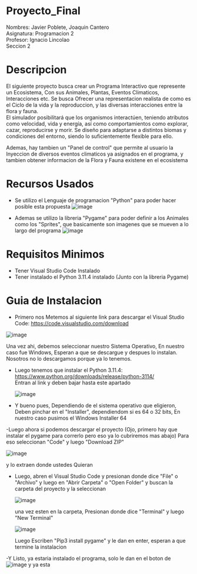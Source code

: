 # Proyecto_Final


Nombres: Javier Poblete, Joaquin Cantero <br>
Asignatura: Programacion 2 <br>
Profesor: Ignacio Lincolao <br>
Seccion 2 <br>



# Descripcion
El siguiente proyecto busca crear un Programa Interactivo que represente un Ecosistema, Con sus Animales, Plantas, Eventos Climaticos, Interacciones etc.
Se busca Ofrecer una representacion realista de como es el Ciclo de la vida y la reproduccion, y las diversas interacciones entre la flora y fauna. <br>
El simulador posibilitará que los organismos interactúen, teniendo atributos como velocidad, vida y energía, así como comportamientos como explorar, cazar, reproducirse y morir. Se diseño para adaptarse a distintos biomas y condiciones del entorno, siendo lo suficientemente flexible para ello. <br>

Ademas, hay tambien un "Panel de control" que permite al usuario la Inyeccion de diversos eventos climaticos ya asignados en el programa, y tambien obtener informacion de la Flora y Fauna existene en el ecosistema




# Recursos Usados

- Se utilizo el Lenguaje de programacion "Python" para poder hacer posible esta propuesta
![image](https://github.com/javierrrp/Proyecto_Final/assets/135164108/7c609436-8ad1-4f55-985d-9760378d6d24)

- Ademas se utilizo la libreria "Pygame" para poder definir a los Animales como los "Sprites", que basicamente son imagenes que se mueven a lo largo del programa
![image](https://github.com/javierrrp/Proyecto_Final/assets/135164108/02363d86-c794-4145-93fd-98b8d09297d7)



# Requisitos Minimos

- Tener Visual Studio Code Instalado 
- Tener instalado el Python 3.11.4 instalado (Junto con la libreria Pygame)


# Guia de Instalacion

- Primero nos Metemos al siguiente link para descargar el Visual Studio Code:
https://code.visualstudio.com/download

![image](https://github.com/javierrrp/Proyecto_Final/assets/135164108/eb5013ba-6d10-4beb-ae3d-53d1a2b005d7)


Una vez ahi, debemos seleccionar nuestro Sistema Operativo, En nuestro caso fue Windows, Esperan a que se descargue y despues lo instalan. Nosotros no lo descargamos porque ya lo tenemos.


- Luego tenemos que instalar el Python 3.11.4:
  https://www.python.org/downloads/release/python-3114/ <br>
  Entran al link y deben bajar hasta este apartado

  ![image](https://github.com/javierrrp/Proyecto_Final/assets/135164108/7bdb5c64-71e8-4938-80c3-63c1f59f37ee)

- Y bueno pues, Dependiendo de el sistema operativo que eligieron, Deben pinchar en el "Installer", dependiendom si es 64 o 32 bits, En nuestro caso pusimos el Windows Installer 64


-Luego ahora si podemos descargar el proyecto (Ojo, primero hay que instalar el pygame para correrlo pero eso ya lo cubriremos mas abajo)
Para eso seleccionan "Code" y luego "Download ZIP"

![image](https://github.com/javierrrp/Proyecto_Final/assets/135164108/458468a5-3682-4ff5-a80f-ef568141fd5c)

y lo extraen donde ustedes Quieran


- Luego, abren el Visual Studio Code y presionan donde dice "File" o "Archivo" y luego en "Abrir Carpeta" o "Open Folder" y buscan la carpeta del proyecto y la seleccionan

  ![image](https://github.com/javierrrp/Proyecto_Final/assets/135164108/37a5a650-c40b-4cbd-9042-7cb856753743)



  una vez esten en la carpeta, Presionan donde dice "Terminal" y luego "New Terminal"

    ![image](https://github.com/javierrrp/Proyecto_Final/assets/135164108/f80c1c53-6e6b-4d13-ba60-198c092dc584)

  Luego Escriben "Pip3 install pygame" y le dan en enter, esperan a que termine la instalacion
  

-Y Listo, ya estaria instalado el programa, solo le dan en el boton de ![image](https://github.com/javierrrp/Proyecto_Final/assets/135164108/a026585b-6452-499b-821e-993ff35343c3) y ya esta











